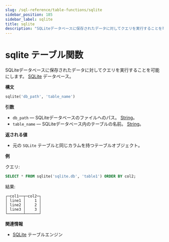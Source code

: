 ```yaml
---
slug: /sql-reference/table-functions/sqlite
sidebar_position: 185
sidebar_label: sqlite
title: sqlite
description: "SQLiteデータベースに保存されたデータに対してクエリを実行することを可能にします。"
---
```



# sqlite テーブル関数

SQLiteデータベースに保存されたデータに対してクエリを実行することを可能にします。 [SQLite](../../engines/database-engines/sqlite.md) データベース。

**構文**

```sql
sqlite('db_path', 'table_name')
```

**引数**

- `db_path` — SQLiteデータベースのファイルへのパス。 [String](../../sql-reference/data-types/string.md)。
- `table_name` — SQLiteデータベース内のテーブルの名前。 [String](../../sql-reference/data-types/string.md)。

**返される値**

- 元の `SQLite` テーブルと同じカラムを持つテーブルオブジェクト。

**例**

クエリ:

``` sql
SELECT * FROM sqlite('sqlite.db', 'table1') ORDER BY col2;
```

結果:

``` text
┌─col1──┬─col2─┐
│ line1 │    1 │
│ line2 │    2 │
│ line3 │    3 │
└───────┴──────┘
```

**関連情報**

- [SQLite](../../engines/table-engines/integrations/sqlite.md) テーブルエンジン

